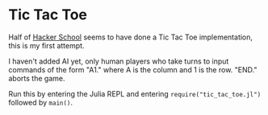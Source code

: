 Tic Tac Toe
===

Half of [Hacker School](http://http://www.hackerschool.com/) seems to have done a
Tic Tac Toe implementation, this is my first attempt.

I haven't added AI yet, only human players who take turns to input commands of the
form "A1." where A is the column and 1 is the row. "END." aborts the game.

Run this by entering the Julia REPL and entering <code>require("tic_tac_toe.jl")</code>
followed by <code>main()</code>.
